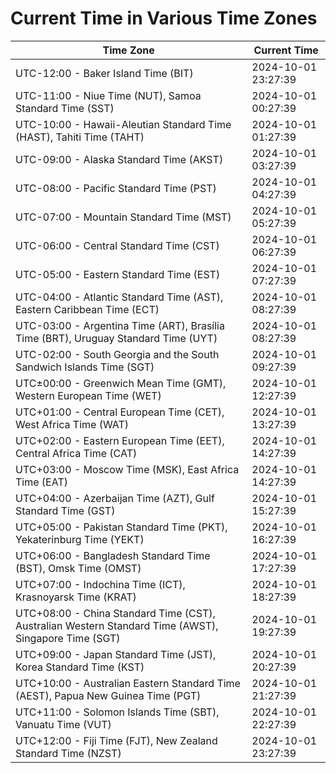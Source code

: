 # Current Time in Various Time Zones

| Time Zone | Current Time |
|-----------|--------------|
| UTC-12:00 - Baker Island Time (BIT) | 2024-10-01 23:27:39 |
| UTC-11:00 - Niue Time (NUT), Samoa Standard Time (SST) | 2024-10-01 00:27:39 |
| UTC-10:00 - Hawaii-Aleutian Standard Time (HAST), Tahiti Time (TAHT) | 2024-10-01 01:27:39 |
| UTC-09:00 - Alaska Standard Time (AKST) | 2024-10-01 03:27:39 |
| UTC-08:00 - Pacific Standard Time (PST) | 2024-10-01 04:27:39 |
| UTC-07:00 - Mountain Standard Time (MST) | 2024-10-01 05:27:39 |
| UTC-06:00 - Central Standard Time (CST) | 2024-10-01 06:27:39 |
| UTC-05:00 - Eastern Standard Time (EST) | 2024-10-01 07:27:39 |
| UTC-04:00 - Atlantic Standard Time (AST), Eastern Caribbean Time (ECT) | 2024-10-01 08:27:39 |
| UTC-03:00 - Argentina Time (ART), Brasília Time (BRT), Uruguay Standard Time (UYT) | 2024-10-01 08:27:39 |
| UTC-02:00 - South Georgia and the South Sandwich Islands Time (SGT) | 2024-10-01 09:27:39 |
| UTC±00:00 - Greenwich Mean Time (GMT), Western European Time (WET) | 2024-10-01 12:27:39 |
| UTC+01:00 - Central European Time (CET), West Africa Time (WAT) | 2024-10-01 13:27:39 |
| UTC+02:00 - Eastern European Time (EET), Central Africa Time (CAT) | 2024-10-01 14:27:39 |
| UTC+03:00 - Moscow Time (MSK), East Africa Time (EAT) | 2024-10-01 14:27:39 |
| UTC+04:00 - Azerbaijan Time (AZT), Gulf Standard Time (GST) | 2024-10-01 15:27:39 |
| UTC+05:00 - Pakistan Standard Time (PKT), Yekaterinburg Time (YEKT) | 2024-10-01 16:27:39 |
| UTC+06:00 - Bangladesh Standard Time (BST), Omsk Time (OMST) | 2024-10-01 17:27:39 |
| UTC+07:00 - Indochina Time (ICT), Krasnoyarsk Time (KRAT) | 2024-10-01 18:27:39 |
| UTC+08:00 - China Standard Time (CST), Australian Western Standard Time (AWST), Singapore Time (SGT) | 2024-10-01 19:27:39 |
| UTC+09:00 - Japan Standard Time (JST), Korea Standard Time (KST) | 2024-10-01 20:27:39 |
| UTC+10:00 - Australian Eastern Standard Time (AEST), Papua New Guinea Time (PGT) | 2024-10-01 21:27:39 |
| UTC+11:00 - Solomon Islands Time (SBT), Vanuatu Time (VUT) | 2024-10-01 22:27:39 |
| UTC+12:00 - Fiji Time (FJT), New Zealand Standard Time (NZST) | 2024-10-01 23:27:39 |
